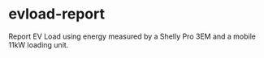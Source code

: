 # evload-report
Report EV Load using energy measured by a Shelly Pro 3EM and a mobile 11kW loading unit.
